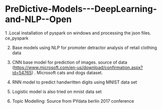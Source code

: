 # PreDictive-Models---DeepLearning-and-NLP--Open

1 .Local installation of pyspark on windows and processing the json files. ce_pyspark

2. Base models using NLP for promoter detractor analysis of retail clothing data

3. CNN base model for prediction of images. source of data (https://www.microsoft.com/en-us/download/confirmation.aspx?id=54765) . Microsoft cats and dogs dataset.

4. RNN model to predict handwritten digits using MNIST data set

5. Logistic model is also tried on mnist data set

6. Topic Modelling: Source from PYdata berlin 2017 conference

